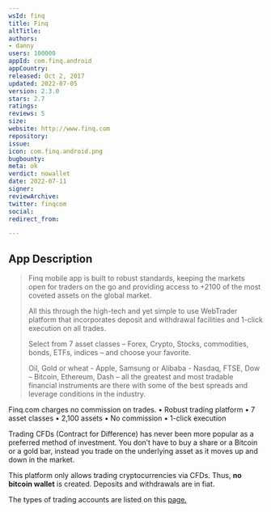 ```yaml
---
wsId: finq
title: Finq
altTitle: 
authors:
- danny
users: 100000
appId: com.finq.android
appCountry: 
released: Oct 2, 2017
updated: 2022-07-05
version: 2.3.0
stars: 2.7
ratings: 
reviews: 5
size: 
website: http://www.finq.com
repository: 
issue: 
icon: com.finq.android.png
bugbounty: 
meta: ok
verdict: nowallet
date: 2022-07-11
signer: 
reviewArchive: 
twitter: finqcom
social: 
redirect_from: 

---
```


## App Description 

> Finq mobile app is built to robust standards, keeping the markets open for traders on the go and providing access to +2100 of the most coveted assets on the global market.
>
> All this through the high-tech and yet simple to use WebTrader platform that incorporates deposit and withdrawal facilities and 1-click execution on all trades.
>
> Select from 7 asset classes – Forex, Crypto, Stocks, commodities, bonds, ETFs, indices – and choose your favorite.
>
> Oil, Gold or wheat - Apple, Samsung or Alibaba - Nasdaq, FTSE, Dow – Bitcoin, Ethereum, Dash – all the greatest and most tradable financial instruments are there with some of the best spreads and leverage conditions in the industry.
>
Finq.com charges no commission on trades.
• Robust trading platform
• 7 asset classes
• 2,100 assets
• No commission
• 1-click execution
>
Trading CFDs (Contract for Difference) has never been more popular as a preferred method of investment. You don’t have to buy a share or a Bitcoin or a gold bar, instead you trade on the underlying asset as it moves up and down in the market.

This platform only allows trading cryptocurrencies via CFDs. Thus, **no bitcoin wallet** is created. Deposits and withdrawals are in fiat. 

The types of trading accounts are listed on this [page.](https://www.finq.com/en/trading-accounts)